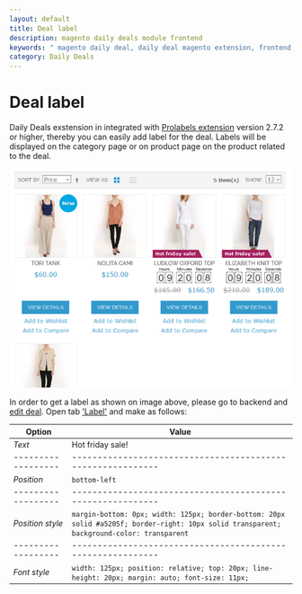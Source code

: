 ```yaml
---
layout: default
title: Deal label
description: magento daily deals module frontend
keywords: " magento daily deal, daily deal magento extension, frontend, deal label"
category: Daily Deals
---
```


# Deal label

Daily Deals exstension in integrated with [Prolabels extension](/m1/prolabels/)
version 2.7.2 or higher, thereby you can easily add label for the deal. Labels
will be displayed on the category page or on product page on the product
related to the deal.

![Deal label example](/images/dailydeals/frontend/deal-label.png)

In order to get a label as shown on image above, please go to backend and
[edit deal](../../../backend/edit-deal/). Open tab
['Label'](../../../backend/create-deal/#label-tab) and make as follows:

| Option           | Value |
|------------------|-----------------------------------------------------------|
| *Text*           | Hot friday sale! |
|------------------|-----------------------------------------------------------|
| *Position*       | `bottom-left` |
|------------------|-----------------------------------------------------------|
| *Position style* | `margin-bottom: 0px; width: 125px; border-bottom: 20px solid #a5205f; border-right: 10px solid transparent; background-color: transparent` |
|------------------|-----------------------------------------------------------|
| *Font style*     | `width: 125px; position: relative; top: 20px; line-height: 20px; margin: auto; font-size: 11px;`|
